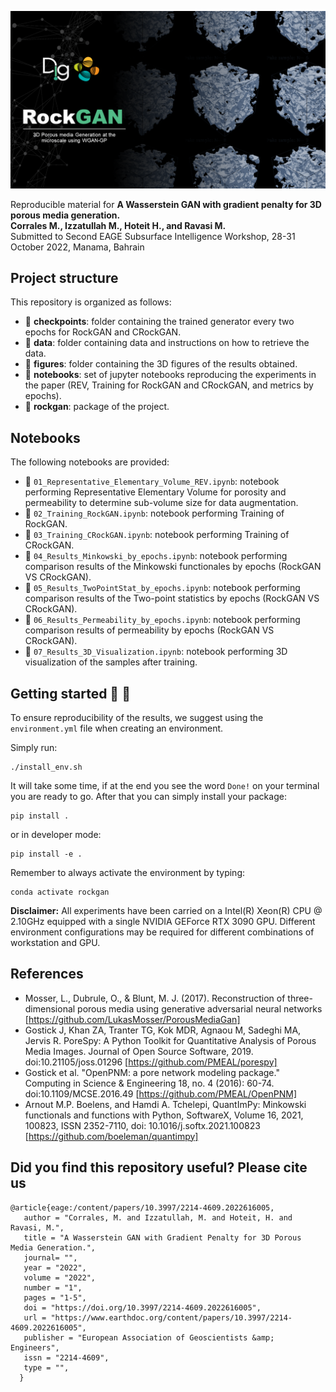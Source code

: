 ![LOGO](https://github.com/DIG-Kaust/RockGAN/blob/main/logo.png)  

Reproducible material for **A Wasserstein GAN with gradient penalty for 3D porous media generation. \
Corrales M.,  Izzatullah M., Hoteit H., and Ravasi M.** \
Submitted to Second EAGE Subsurface Intelligence Workshop, 28-31 October 2022, Manama, Bahrain


## Project structure
This repository is organized as follows:

* :open_file_folder: **checkpoints**: folder containing the trained generator every two epochs for RockGAN and CRockGAN.
* :open_file_folder: **data**: folder containing data and instructions on how to retrieve the data.
* :open_file_folder: **figures**: folder containing the 3D figures of the results obtained.
* :open_file_folder: **notebooks**: set of jupyter notebooks reproducing the experiments in the paper (REV, Training for RockGAN and CRockGAN, and metrics by epochs).
* :open_file_folder: **rockgan**: package of the project.

## Notebooks
The following notebooks are provided:

- :orange_book: ``01_Representative_Elementary_Volume_REV.ipynb``: notebook performing Representative Elementary Volume for porosity and permeability to determine sub-volume size for data augmentation.
- :orange_book: ``02_Training_RockGAN.ipynb``: notebook performing Training of RockGAN.
- :orange_book: ``03_Training_CRockGAN.ipynb``: notebook performing Training of CRockGAN.
- :orange_book: ``04_Results_Minkowski_by_epochs.ipynb``: notebook performing comparison results of the Minkowski functionales by epochs (RockGAN VS CRockGAN).
- :orange_book: ``05_Results_TwoPointStat_by_epochs.ipynb``: notebook performing comparison results of the Two-point statistics by epochs (RockGAN VS CRockGAN).
- :orange_book: ``06_Results_Permeability_by_epochs.ipynb``: notebook performing comparison results of permeability by epochs (RockGAN VS CRockGAN).
- :orange_book: ``07_Results_3D_Visualization.ipynb``: notebook performing 3D visualization of the samples after training.


## Getting started :space_invader: :robot:
To ensure reproducibility of the results, we suggest using the `environment.yml` file when creating an environment.

Simply run:
```
./install_env.sh
```
It will take some time, if at the end you see the word `Done!` on your terminal you are ready to go. After that you can simply install your package:
```
pip install .
```
or in developer mode:
```
pip install -e .
```

Remember to always activate the environment by typing:
```
conda activate rockgan
```

**Disclaimer:** All experiments have been carried on a Intel(R) Xeon(R) CPU @ 2.10GHz equipped with a single NVIDIA GEForce RTX 3090 GPU. Different environment 
configurations may be required for different combinations of workstation and GPU.


## References
- Mosser, L., Dubrule, O., & Blunt, M. J. (2017). Reconstruction of three-dimensional porous media using generative adversarial neural networks [https://github.com/LukasMosser/PorousMediaGan]
- Gostick J, Khan ZA, Tranter TG, Kok MDR, Agnaou M, Sadeghi MA, Jervis R. PoreSpy: A Python Toolkit for Quantitative Analysis of Porous Media Images. Journal of Open Source Software, 2019. doi:10.21105/joss.01296 [https://github.com/PMEAL/porespy]
- Gostick et al. "OpenPNM: a pore network modeling package." Computing in Science & Engineering 18, no. 4 (2016): 60-74. doi:10.1109/MCSE.2016.49 [https://github.com/PMEAL/OpenPNM]
- Arnout M.P. Boelens, and Hamdi A. Tchelepi, QuantImPy: Minkowski functionals and functions with Python, SoftwareX, Volume 16, 2021, 100823, ISSN 2352-7110, doi: 10.1016/j.softx.2021.100823 [https://github.com/boeleman/quantimpy]


## Did you find this repository useful? Please cite us
```
@article{eage:/content/papers/10.3997/2214-4609.2022616005,
   author = "Corrales, M. and Izzatullah, M. and Hoteit, H. and Ravasi, M.",
   title = "A Wasserstein GAN with Gradient Penalty for 3D Porous Media Generation.", 
   journal= "",
   year = "2022",
   volume = "2022",
   number = "1",
   pages = "1-5",
   doi = "https://doi.org/10.3997/2214-4609.2022616005",
   url = "https://www.earthdoc.org/content/papers/10.3997/2214-4609.2022616005",
   publisher = "European Association of Geoscientists &amp; Engineers",
   issn = "2214-4609",
   type = "",
  }
```
